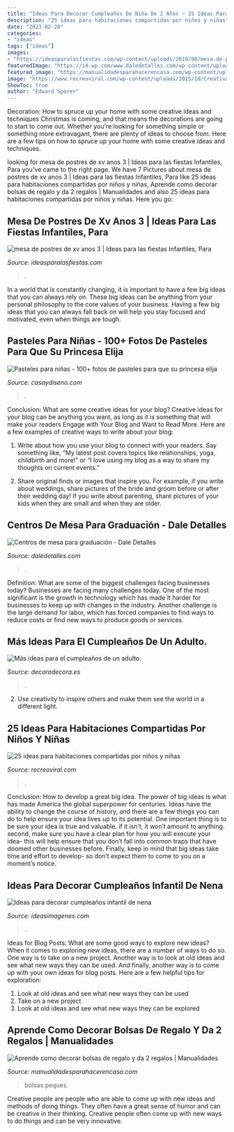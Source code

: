 ```yaml
---
title: "Ideas Para Decorar Cumpleaños De Niña De 2 Años ~ 25 Ideas Para Habitaciones Compartidas Por Niños Y Niñas"
description: "25 ideas para habitaciones compartidas por niños y niñas"
date: "2023-02-20"
categories:
- "ideas"
tags: ["ideas"]
images:
- "https://ideasparalasfiestas.com/wp-content/uploads/2019/08/mesa-de-postres-de-xv-anos-3-242x300.jpg"
featuredImage: "https://i0.wp.com/www.daledetalles.com/wp-content/uploads/2017/06/graduacion-centros-de-mesa12.jpg"
featured_image: "https://manualidadesparahacerencasa.com/wp-content/uploads/2017/04/como-decorar-bolsas-de-regalo-para-caballero.jpg"
image: "https://www.recreoviral.com/wp-content/uploads/2015/10/Creativas-habitaciones-compartidas-por-niños-y-niñas-11.jpg"
ShowToc: true
author: "Edward Sporer"
---
```



Decoration: How to spruce up your home with some creative ideas and techniques
Christmas is coming, and that means the decorations are going to start to come out. Whether you're looking for something simple or something more extravagant, there are plenty of ideas to choose from. Here are a few tips on how to spruce up your home with some creative ideas and techniques.

	

		
looking for mesa de postres de xv anos 3 | Ideas para las fiestas Infantiles, Para you've came to the right page. We have 7 Pictures about mesa de postres de xv anos 3 | Ideas para las fiestas Infantiles, Para like 25 ideas para habitaciones compartidas por niños y niñas, Aprende como decorar bolsas de regalo y da 2 regalos | Manualidades and also 25 ideas para habitaciones compartidas por niños y niñas. Here you go:
		
    
## Mesa De Postres De Xv Anos 3 | Ideas Para Las Fiestas Infantiles, Para

<img loading=lazy src="https://ideasparalasfiestas.com/wp-content/uploads/2019/08/mesa-de-postres-de-xv-anos-3-242x300.jpg" onerror="this.onerror=null;this.src='https://tse2.mm.bing.net/th?id=OIP.g7npQCrTikUjdsn6kpKAaQAAAA&amp;pid=15.1';" alt="mesa de postres de xv anos 3 | Ideas para las fiestas Infantiles, Para">

_Source: ideasparalasfiestas.com_

>. 

	

In a world that is constantly changing, it is important to have a few big ideas that you can always rely on. These big ideas can be anything from your personal philosophy to the core values of your business. Having a few big ideas that you can always fall back on will help you stay focused and motivated, even when things are tough.

    
## Pasteles Para Niñas - 100+ Fotos De Pasteles Para Que Su Princesa Elija

<img loading=lazy src="https://casaydiseno.com/wp-content/uploads/2018/04/pasteles-para-ninas-dos-pisos-rosa-blanco.jpg" onerror="this.onerror=null;this.src='https://tse4.mm.bing.net/th?id=OIP.wY5Of9Hmcg9Zo5O5oiP29AHaLN&amp;pid=15.1';" alt="Pasteles para niñas - 100+ fotos de pasteles para que su princesa elija">

_Source: casaydiseno.com_

>. 

	

Conclusion: What are some creative ideas for your blog?
Creative ideas for your blog can be anything you want, as long as it is something that will make your readers Engage with Your Blog and Want to Read More. Here are a few examples of creative ways to write about your blog:
1. Write about how you use your blog to connect with your readers. Say something like, “My latest post covers topics like relationships, yoga, childbirth and more!” or “I love using my blog as a way to share my thoughts on current events.”

2. Share original finds or images that inspire you. For example, if you write about weddings, share pictures of the bride and groom before or after their wedding day! If you write about parenting, share pictures of your kids when they are small and when they are older.


    
## Centros De Mesa Para Graduación - Dale Detalles

<img loading=lazy src="https://i0.wp.com/www.daledetalles.com/wp-content/uploads/2017/06/graduacion-centros-de-mesa12.jpg" onerror="this.onerror=null;this.src='https://tse4.mm.bing.net/th?id=OIP.V7C6dsQx2P7yC2pjv0n3AAHaJ3&amp;pid=15.1';" alt="Centros de mesa para graduación - Dale Detalles">

_Source: daledetalles.com_

>. 

	

Definition: What are some of the biggest challenges facing businesses today?
Businesses are facing many challenges today. One of the most significant is the growth in technology which has made it harder for businesses to keep up with changes in the industry. Another challenge is the large demand for labor, which has forced companies to find ways to reduce costs or find new ways to produce goods or services.

    
## Más Ideas Para El Cumpleaños De Un Adulto.

<img loading=lazy src="https://i1.wp.com/decoradecora.es/wp-content/uploads/2015/05/decoracion-cumpleaños-adulto.jpg?fit=650%2C558&amp;ssl=1" onerror="this.onerror=null;this.src='https://tse4.mm.bing.net/th?id=OIP.WuqB49fvgtilk9Jh00SgywHaGW&amp;pid=15.1';" alt="Más ideas para el cumpleaños de un adulto.">

_Source: decoradecora.es_

>. 

	

2. Use creativity to inspire others and make them see the world in a different light.

    
## 25 Ideas Para Habitaciones Compartidas Por Niños Y Niñas

<img loading=lazy src="https://www.recreoviral.com/wp-content/uploads/2015/10/Creativas-habitaciones-compartidas-por-niños-y-niñas-11.jpg" onerror="this.onerror=null;this.src='https://tse4.mm.bing.net/th?id=OIP.T5dXKwrhcLJC4Q5a-NH0EAHaE7&amp;pid=15.1';" alt="25 ideas para habitaciones compartidas por niños y niñas">

_Source: recreoviral.com_

>. 

	

Conclusion: How to develop a great big idea.
The power of big ideas is what has made America the global superpower for centuries. Ideas have the ability to change the course of history, and there are a few things you can do to help ensure your idea lives up to its potential.
One important thing is to be sure your idea is true and valuable. if it isn’t, it won’t amount to anything. second, make sure you have a clear plan for how you will execute your idea- this will help ensure that you don’t fall into common traps that have doomed other businesses before. Finally, keep in mind that big ideas take time and effort to develop- so don’t expect them to come to you on a moment’s notice.

    
## Ideas Para Decorar Cumpleaños Infantil De Nena

<img loading=lazy src="https://ideasimagenes.com/wp-content/uploads/2017/07/IdeasNena12.jpg" onerror="this.onerror=null;this.src='https://tse2.mm.bing.net/th?id=OIP.eyXNYV94cCKMJ8nIY-PLpAHaJ4&amp;pid=15.1';" alt="Ideas para decorar cumpleaños infantil de nena">

_Source: ideasimagenes.com_

>. 

	

Ideas for Blog Posts: What are some good ways to explore new ideas?
When it comes to exploring new ideas, there are a number of ways to do so. One way is to take on a new project. Another way is to look at old ideas and see what new ways they can be used. And finally, another way is to come up with your own ideas for blog posts. Here are a few helpful tips for exploration: 
1. Look at old ideas and see what new ways they can be used
2. Take on a new project
3. Look at old ideas and see what new ways they can be explored  
    
## Aprende Como Decorar Bolsas De Regalo Y Da 2 Regalos | Manualidades

<img loading=lazy src="https://manualidadesparahacerencasa.com/wp-content/uploads/2017/04/como-decorar-bolsas-de-regalo-para-caballero.jpg" onerror="this.onerror=null;this.src='https://tse1.mm.bing.net/th?id=OIP.PhrbgRe_Z-PvS-zwZ6qqHwAAAA&amp;pid=15.1';" alt="Aprende como decorar bolsas de regalo y da 2 regalos | Manualidades">

_Source: manualidadesparahacerencasa.com_

>bolsas peques. 

	

Creative people are people who are able to come up with new ideas and methods of doing things. They often have a great sense of humor and can be creative in their thinking. Creative people often come up with new ways to do things and can be very innovative.

